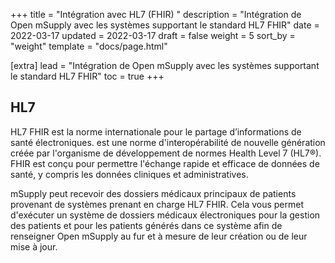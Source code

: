 +++
title = "Intégration avec HL7 (FHIR) "
description = "Intégration de Open mSupply avec les systèmes supportant le standard HL7 FHIR"
date = 2022-03-17
updated = 2022-03-17
draft = false
weight = 5
sort_by = "weight"
template = "docs/page.html"

[extra]
lead = "Intégration de Open mSupply avec les systèmes supportant le standard HL7 FHIR"
toc = true
+++

## HL7

HL7 FHIR est la norme internationale pour le partage d’informations de santé électroniques. est une norme d'interopérabilité de nouvelle génération créée par l'organisme de développement de normes Health Level 7 (HL7®). FHIR est conçu pour permettre l'échange rapide et efficace de données de santé, y compris les données cliniques et administratives.

mSupply peut recevoir des dossiers médicaux principaux de patients provenant de systèmes prenant en charge HL7 FHIR. Cela vous permet d'exécuter un système de dossiers médicaux électroniques pour la gestion des patients et pour les patients générés dans ce système afin de renseigner Open mSupply au fur et à mesure de leur création ou de leur mise à jour.
